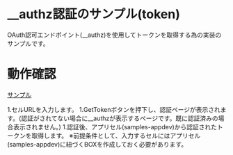 # __authz認証のサンプル(token)
OAuth認可エンドポイント(__authz)を使用してトークンを取得する為の実装のサンプルです。

# 動作確認
[サンプル](https://demo.personium.io/samples-appdev/__/01_simplest_app_implicit_flow/html/sample.html)

1.セルURLを入力します。
1.GetTokenボタンを押下し、認証ページが表示されます。(認証がされてない場合に__authzが表示するページです。既に認証済みの場合表示されません。)
1.認証後、アプリセル(samples-appdev)から認証されたトークンを取得します。
※前提条件として、入力するセルにはアプリセル(samples-appdev)に紐づくBOXを作成しておく必要があります。